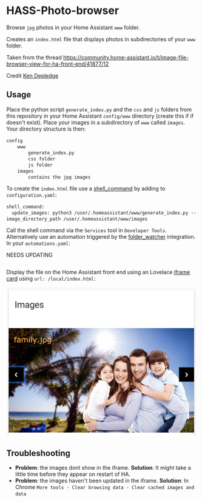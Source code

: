 # HASS-Photo-browser
Browse `jpg` photos in your Home Assistant `www` folder.

Creates an `index.html` file that displays photos in subdirectories of your `www` folder. 

Taken from the thread https://community.home-assistant.io/t/image-file-browser-view-for-ha-front-end/41877/12

Credit [Ken Depledge](https://community.home-assistant.io/u/ken.d/summary)

## Usage
Place the python script `generate_index.py` and the `css` and `js` folders from this repository in your Home Assistant `config/www` directory (create this if if doesn't exist). Place your images in a subdirectory of `www` called `images`. Your directory structure is then:
```
config
    www
        generate_index.py
        css folder
        js folder
    images
        contains the jpg images
```

To create the `index.html` file use a [shell_command](https://www.home-assistant.io/components/shell_command/) by adding to `configuration.yaml`:
```
shell_command:
  update_images: python3 /user/.homeassistant/www/generate_index.py --image_directory_path /user/.homeassistant/www/images
```

Call the shell command via the `Services` tool in `Developer Tools`. Alternatively use an automation triggered by the [folder_watcher](https://www.home-assistant.io/components/folder_watcher/) integration. In your `automations.yaml`:

NEEDS UPDATING
```yaml

```

Display the file on the Home Assistant front end using an Lovelace [iframe card](https://www.home-assistant.io/lovelace/iframe/) using `url: /local/index.html`:

<p align="center">
<img src="https://github.com/robmarkcole/HASS-Photo-browser/blob/master/assets/usage.png" width="500">
</p>

## Troubleshooting
* **Problem**: the images dont show in the iframe. **Solution**: It might take a little time before they appear on restart of HA.
* **Problem**: the images haven't been updated in the iframe. **Solution**: In Chrome `More tools - Clear browsing data - Clear cached images and data`